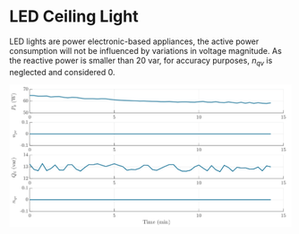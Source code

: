 # LED Ceiling Light
LED lights are power electronic-based appliances, the active power consumption will not be influenced by variations in voltage magnitude. As the reactive power is smaller than 20 var, for accuracy purposes, $n_{qv}$ is neglected and considered 0.

![LEDCeilingLight](../z_Sensitivity_img/LEDLight.svg)
